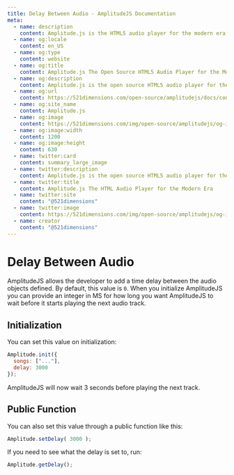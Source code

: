 ```yaml
---
title: Delay Between Audio - AmplitudeJS Documentation
meta:
  - name: description
    content: Amplitude.js is the HTML5 audio player for the modern era. Using no dependencies, take control of the browser and design a web audio player the way you want it to look.
  - name: og:locale
    content: en_US
  - name: og:type
    content: website
  - name: og:title
    content: Amplitude.js The Open Source HTML5 Audio Player for the Modern Era
  - name: og:description
    content: Amplitude.js is the open source HTML5 audio player for the modern era. Using no dependencies, take control of the browser and design an audio player the way you want it to look.
  - name: og:url
    content: https://521dimensions.com/open-source/amplitudejs/docs/configuration/delay.html
  - name: og:site_name
    content: Amplitude.js
  - name: og:image
    content: https://521dimensions.com/img/open-source/amplitudejs/og-image-amplitudejs.png
  - name: og:image:width
    content: 1200
  - name: og:image:height
    content: 630
  - name: twitter:card
    content: summary_large_image
  - name: twitter:description
    content: Amplitude.js is the open source HTML5 audio player for the modern era. Using no dependencies, take control of the browser and design an audio player the way you want it to look. Available for free on Github.
  - name: twitter:title
    content: Amplitude.js The HTML Audio Player for the Modern Era
  - name: twitter:site
    content: "@521dimensions"
  - name: twitter:image
    content: https://521dimensions.com/img/open-source/amplitudejs/og-image-amplitudejs.png
  - name: creator
    content: "@521dimensions"
---
```


# Delay Between Audio

AmplitudeJS allows the developer to add a time delay between the audio objects defined. By default, this value is `0`. When you initialize AmplitudeJS you can provide an integer in MS for how long you want AmplitudeJS to wait before it starts playing the next audio track.

## Initialization
You can set this value on initialization:

```javascript
Amplitude.init({
  songs: ["..."],
  delay: 3000
});
```

AmplitudeJS will now wait 3 seconds before playing the next track.

## Public Function
You can also set this value through a public function like this:

```javascript
Amplitude.setDelay( 3000 );
```

If you need to see what the delay is set to, run:

```javascript
Amplitude.getDelay();
```
